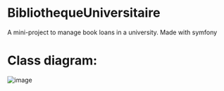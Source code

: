 # BibliothequeUniversitaire

A mini-project to manage book loans in a university.
Made with symfony

# Class diagram:

![image](https://user-images.githubusercontent.com/59782633/136677074-6bbcf0ab-597b-4203-874d-cff8c2c84b51.png)


